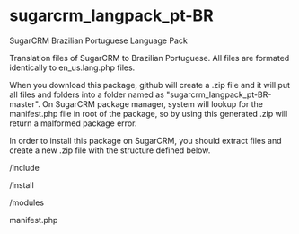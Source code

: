 # sugarcrm_langpack_pt-BR
SugarCRM Brazilian Portuguese Language Pack

Translation files of SugarCRM to Brazilian Portuguese.
All files are formated identically to en_us.lang.php files.

When you download this package, github will create a .zip file and it will put all files and folders into a folder named as "sugarcrm_langpack_pt-BR-master". On SugarCRM package manager, system will lookup for the manifest.php file in root of the package, so by using this generated .zip will return a malformed package error.

In order to install this package on SugarCRM, you should extract files and create a new .zip file with the structure defined below.

/include

/install

/modules

manifest.php
